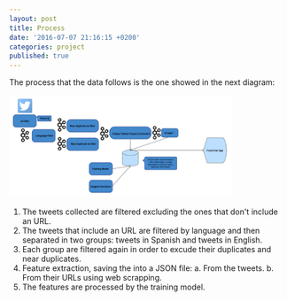 ```yaml
---
layout: post
title: Process
date: '2016-07-07 21:16:15 +0200'
categories: project
published: true
---
```

The process that the data follows is the one showed in the next diagram:


<img class="img-responsive pull-right" width="80%" src="/assets/images/process.png" alt="{{ post.title }}"/>


1. The tweets collected are filtered excluding the ones that don't include an URL.
2. The tweets that include an URL are filtered by language and then separated in two groups: tweets in Spanish and tweets in English.
3. Each group are filtered again in order to excude their duplicates and near duplicates.
4. Feature extraction, saving the into a JSON file:
	a. From the tweets.
	b. From their URLs using web scrapping.
5. The features are processed by the training model.
